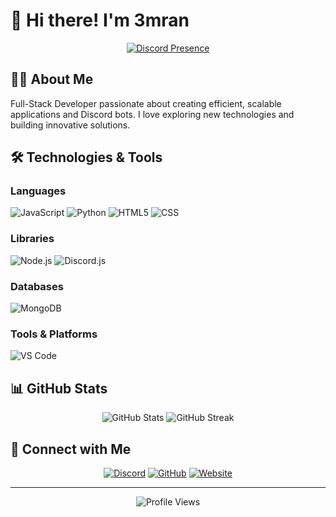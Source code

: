 # 👋 Hi there! I'm 3mran

<div align="center">
  <a href="https://discord.com/users/YOUR_DISCORD_ID">
    <img src="https://lanyard-profile-readme.vercel.app/api/YOUR_DISCORD_ID" alt="Discord Presence" />
  </a>
</div>

## 👨‍💻 About Me

Full-Stack Developer passionate about creating efficient, scalable applications and Discord bots. I love exploring new technologies and building innovative solutions.

## 🛠️ Technologies & Tools

### Languages
![JavaScript](https://img.shields.io/badge/JavaScript-F7DF1E?style=for-the-badge&logo=javascript&logoColor=black)
![Python](https://img.shields.io/badge/Python-3776AB?style=for-the-badge&logo=python&logoColor=white)
![HTML5](https://img.shields.io/badge/HTML5-E34F26?style=for-the-badge&logo=html5&logoColor=white)
![CSS](https://img.shields.io/badge/CSS3-1572B6?style=for-the-badge&logo=css3&logoColor=white)

### Libraries

![Node.js](https://img.shields.io/badge/Node.js-43853D?style=for-the-badge&logo=node.js&logoColor=white)
![Discord.js](https://img.shields.io/badge/Discord.js-5865F2?style=for-the-badge&logo=discord&logoColor=white)

### Databases
![MongoDB](https://img.shields.io/badge/MongoDB-4EA94B?style=for-the-badge&logo=mongodb&logoColor=white)

### Tools & Platforms
![VS Code](https://img.shields.io/badge/VS_Code-0078D4?style=for-the-badge&logo=visual%20studio%20code&logoColor=white)

## 📊 GitHub Stats

<div align="center">
  <img src="https://github-readme-stats.vercel.app/api?username=YOUR_GITHUB_USERNAME&show_icons=true&theme=radical" alt="GitHub Stats" />
  <img src="https://github-readme-streak-stats.herokuapp.com/?user=YOUR_GITHUB_USERNAME&theme=radical" alt="GitHub Streak" />
</div>


## 🤝 Connect with Me

<div align="center">
  
[![Discord](https://img.shields.io/badge/Discord-YourName%231234-5865F2?style=for-the-badge&logo=discord&logoColor=white)](https://discord.com/users/YOUR_DISCORD_ID)
[![GitHub](https://img.shields.io/badge/GitHub-Follow-181717?style=for-the-badge&logo=github&logoColor=white)](https://github.com/YOUR_GITHUB_USERNAME)
[![Website](https://img.shields.io/badge/Website-Visit-FF7139?style=for-the-badge&logo=Firefox-Browser&logoColor=white)](https://your-website.com)

</div>

---

<div align="center">
  <img src="https://komarev.com/ghpvc/?username=YOUR_GITHUB_USERNAME&color=blue&style=flat-square&label=Profile+Views" alt="Profile Views"/>
</div>
